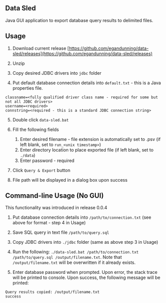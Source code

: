 ## Data Sled

Java GUI application to export database query results to delimited files.

## Usage

1. Download current release [https://github.com/egandunning/data-sled/releases](https://github.com/egandunning/data-sled/releases)

2. Unzip

3. Copy desired JDBC drivers into `jdbc` folder

4. Put default database connection details into `default.txt` - this is a Java properties file.
```
classname=<fully qualified driver class name - required for some but not all JDBC drivers>
username=<required>
connstring=<required - this is a standard JDBC connection string>
```

5. Double click `data-sled.bat`

6. Fill the following fields
	1. Enter desired filename - file extension is automatically set to .psv (if left blank, set to `run_<unix timestamp>`)
	2. Enter directory location to place exported file (if left blank, set to `./data`)
	3. Enter password - required

7. Click `Query & Export` button

8. File path will be displayed in a dialog box upon success

## Command-line Usage (No GUI)

This functionality was introduced in release 0.0.4

1. Put database connection details into `/path/to/connection.txt` (see above for format - step 4 in Usage)

2. Save SQL query in text file `/path/to/query.sql`

3. Copy JDBC drivers into `./jdbc` folder (same as above step 3 in Usage)

4. Run the following: `./data-sled.bat /path/to/connection.txt /path/to/query.sql /output/filename.txt`. Note that `/output/filename.txt` will be overwritten if it already exists.

5. Enter database password when prompted. Upon error, the stack trace will be printed to console. Upon success, the following message will be printed:

```
Query results copied: /output/filename.txt
success
```

